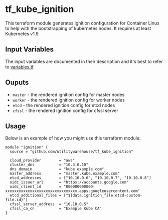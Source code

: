 # tf_kube_ignition

This terraform module generates ignition configuration for Container Linux to help with the bootstrapping of kubernetes nodes. It requires at least Kubernetes v1.9

## Input Variables

The input variables are documented in their description and it's best to refer to [variables.tf](variables.tf).

## Ouputs

- `master` - the rendered ignition config for master nodes
- `worker` - the rendered ignition config for worker nodes
- `etcd` - the rendered ignition config for etcd nodes
- `cfssl` - the rendered ignition config for cfssl server

## Usage

Below is an example of how you might use this terraform module:

```hcl
module "ignition" {
  source = "github.com/utilitywarehouse/tf_kube_ignition"

  cloud_provider        = "aws"
  cluster_dns           = "10.3.0.10"
  dns_domain            = "kube.example.com"
  master_address        = "master.kube.example.com"
  etcd_addresses        = ["10.10.0.6", "10.10.0.7", "10.10.0.8"]
  oidc_issuer_url       = "https://accounts.google.com"
  oidc_client_id        = "000000000000-xxxxxxxxxxxxxxxxxxxxxxxxxxxxxxxx.apps.googleusercontent.com"
  etcd_additional_files = ["${data.ignition_file.etcd-custom-file.id}"]
  cfssl_server_address  = "10.10.0.5"
  cfssl_ca_cn           = "Example Kube CA"
}
```
